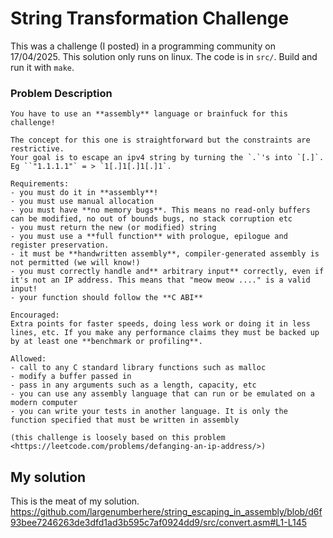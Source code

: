# String Transformation Challenge
This was a challenge (I posted) in a programming community on 17/04/2025.
This solution only runs on linux. The code is in `src/`.
Build and run it with `make`.

### Problem Description
```
You have to use an **assembly** language or brainfuck for this challenge!

The concept for this one is straightforward but the constraints are restrictive.
Your goal is to escape an ipv4 string by turning the `.`'s into `[.]`. 
Eg ``"1.1.1.1"` = > `1[.]1[.]1[.]1`. 

Requirements:
- you must do it in **assembly**!
- you must use manual allocation
- you must have **no memory bugs**. This means no read-only buffers can be modified, no out of bounds bugs, no stack corruption etc
- you must return the new (or modified) string
- you must use a **full function** with prologue, epilogue and register preservation.
- it must be **handwritten assembly**, compiler-generated assembly is not permitted (we will know!)
- you must correctly handle and** arbitrary input** correctly, even if it's not an IP address. This means that "meow meow ...." is a valid input!
- your function should follow the **C ABI**

Encouraged:
Extra points for faster speeds, doing less work or doing it in less lines, etc. If you make any performance claims they must be backed up by at least one **benchmark or profiling**.

Allowed:
- call to any C standard library functions such as malloc
- modify a buffer passed in
- pass in any arguments such as a length, capacity, etc
- you can use any assembly language that can run or be emulated on a modern computer
- you can write your tests in another language. It is only the function specified that must be written in assembly

(this challenge is loosely based on this problem <https://leetcode.com/problems/defanging-an-ip-address/>)
```

## My solution
This is the meat of my solution.
https://github.com/largenumberhere/string_escaping_in_assembly/blob/d6f93bee7246263de3dfd1ad3b595c7af0924dd9/src/convert.asm#L1-L145
